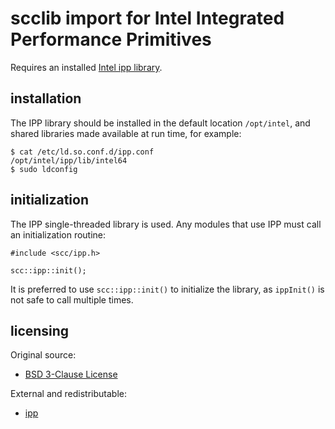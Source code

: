 # scclib import for Intel Integrated Performance Primitives

Requires an installed
[Intel ipp library](https://www.intel.com/content/www/us/en/developer/tools/oneapi/ipp.html).

## installation

The IPP library should be installed in the default location `/opt/intel`, and shared libraries
made available at run time, for example:
```
$ cat /etc/ld.so.conf.d/ipp.conf 
/opt/intel/ipp/lib/intel64
$ sudo ldconfig
```

## initialization

The IPP single-threaded library is used. Any modules that use IPP must call an initialization
routine:
```
#include <scc/ipp.h>

scc::ipp::init();
```

It is preferred to use `scc::ipp::init()` to initialize the library, as `ippInit()` is not
safe to call multiple times.

## licensing

Original source:
* [BSD 3-Clause License](lic/bsd_3_clause.txt)

External and redistributable:
* [ipp](lic/intel.txt)
